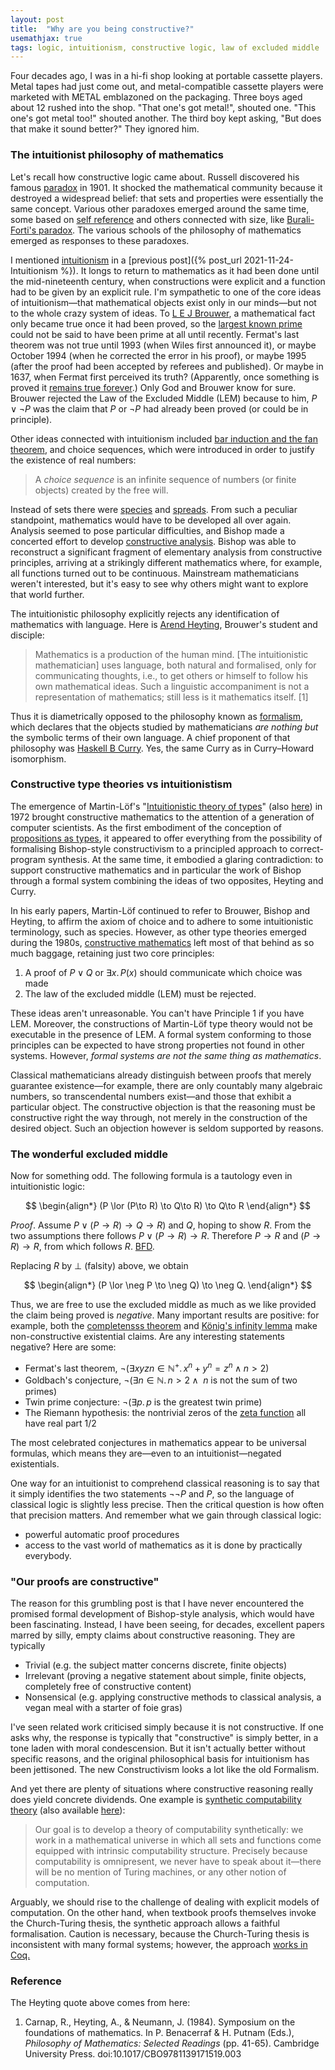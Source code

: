```yaml
---
layout: post
title:  "Why are you being constructive?"
usemathjax: true 
tags: logic, intuitionism, constructive logic, law of excluded middle
---
```


Four decades ago, I was in a hi-fi shop looking at portable cassette players. Metal tapes had just come out, and metal-compatible cassette players were marketed with METAL emblazoned on the packaging. Three boys aged about 12 rushed into the shop. "That one's got metal!", shouted one. "This one's got metal too!" shouted another. The third boy kept asking, "But does that make it sound better?" They ignored him.

### The intuitionist philosophy of mathematics

Let's recall how constructive logic came about. Russell discovered his famous [paradox](https://plato.stanford.edu/entries/russell-paradox/) in 1901. It shocked the mathematical community because it destroyed a widespread belief: that sets and properties were essentially the same concept. Various other paradoxes emerged around the same time, some based on [self reference](https://www.dpmms.cam.ac.uk/~wtg10/richardsparadox.html) and others connected with size, like [Burali-Forti's paradox](https://www.oxfordreference.com/view/10.1093/oi/authority.20110803095535765).
The various schools of the philosophy of mathematics emerged as responses to these paradoxes. 

I mentioned [intuitionism](https://plato.stanford.edu/entries/intuitionism/) in a [previous post]({% post_url 2021-11-24-Intuitionism %}).
It longs to return to mathematics as it had been done until the mid-nineteenth century, when constructions were explicit and a function had to be given by an explicit rule.
I'm sympathetic to one of the core ideas of intuitionism—that mathematical objects exist only in our minds—but not to the whole crazy system of ideas.
To [L E J Brouwer](https://plato.stanford.edu/entries/brouwer/), a mathematical fact only became true once it had been proved, so the [largest known prime](https://en.wikipedia.org/wiki/Largest_known_prime_number) could not be said to have been prime at all until recently.
Fermat's last theorem was not true until 1993 (when Wiles first announced it), or maybe October 1994 (when he corrected the error in his proof), or maybe 1995 (after the proof had been accepted by referees and published). Or maybe in 1637, when Fermat first perceived its truth? (Apparently, once something is proved it [remains true forever]( click).) 
Only God and Brouwer know for sure.
Brouwer rejected the Law of the Excluded Middle (LEM) because to him, $P\lor \neg P$ was the claim that $P$ or $\neg P$ had already been proved (or could be in principle).

Other ideas connected with intuitionism included [bar induction and the fan theorem](https://plato.stanford.edu/entries/intuitionism/#BarThe), and choice sequences, which were introduced in order to justify the existence of real numbers:

> A *choice sequence* is an infinite sequence of numbers (or finite objects) created by the free will. 

Instead of sets there were [species](https://encyclopediaofmath.org/wiki/Species) and [spreads](https://encyclopediaofmath.org/wiki/Spread_(in_intuitionistic_logic)).
From such a peculiar standpoint, mathematics would have to be developed all over again.
Analysis seemed to pose particular difficulties, and Bishop made a concerted effort to develop [constructive analysis](https://ncatlab.org/nlab/show/Bishop%27s+constructive+mathematics).
Bishop was able to reconstruct a significant fragment of elementary analysis from constructive principles, arriving at a strikingly different mathematics where, for example, all functions turned out to be continuous.
Mainstream mathematicians weren't interested, but it's easy to see why others might want to explore that world further.

The intuitionistic philosophy explicitly rejects any identification of mathematics with language.
Here is [Arend Heyting](https://en.wikipedia.org/wiki/Arend_Heyting), Brouwer's student and disciple:

> Mathematics is a production of the human mind. [The intuitionistic mathematician] uses language, both natural and formalised, only for communicating thoughts, i.e., to get others or himself to follow his own mathematical ideas. Such a linguistic accompaniment is not a representation of mathematics; still less is it mathematics itself. [1]

Thus it is diametrically opposed to the philosophy known as [formalism](https://plato.stanford.edu/entries/formalism-mathematics/), which declares that the objects studied by mathematicians *are nothing but* the symbolic terms of their own language. A chief proponent of that philosophy was [Haskell B Curry](https://plato.stanford.edu/entries/formalism-mathematics/#TerForCur). Yes, the same Curry as in Curry–Howard isomorphism.


### Constructive type theories vs intuitionistism

The emergence of Martin-Löf's "[Intuitionistic theory of types](https://doi.org/10.1093/oso/9780198501275.003.0010)" (also [here](/papers/Martin-Löf-intuitionistic_theory_of_types)) in 1972 brought constructive mathematics to the attention of a generation of computer scientists.
As the first embodiment of the conception of [propositions as types](https://plato.stanford.edu/entries/type-theory-intuitionistic/#PropType), it appeared to offer everything from the possibility of formalising Bishop-style constructivism to a principled approach to correct-program synthesis.
At the same time, it embodied a glaring contradiction: to support constructive mathematics and in particular the work of Bishop through a formal system combining the ideas of two opposites, Heyting and Curry. 

In his early papers, Martin-Löf continued to refer to Brouwer, Bishop and Heyting,  to affirm the axiom of choice and to adhere to some intuitionistic terminology, such as species. However, as other type theories emerged during the 1980s, [constructive mathematics](https://plato.stanford.edu/entries/mathematics-constructive/) left most of that behind as so much baggage, retaining just two core principles:

1. A proof of $P\lor Q$ or $\exists x.\,P(x)$ should communicate which choice was made
2. The law of the excluded middle (LEM) must be rejected.

These ideas aren't unreasonable. You can't have Principle 1 if you have LEM. 
Moreover, the constructions of Martin-Löf type theory would not be executable in the presence of LEM. 
A formal system conforming to those principles can be expected to have strong properties not found in other systems. However, *formal systems are not the same thing as mathematics*.

Classical mathematicians already distinguish between proofs that merely guarantee existence—for example, there are only countably many algebraic numbers, so transcendental numbers exist—and those that exhibit a particular object. The constructive objection is that the reasoning must be constructive right the way through, not merely in the construction of the desired object. Such an objection however is seldom supported by reasons.

### The wonderful excluded middle

Now for something odd. The following formula is a tautology even in intuitionistic logic:

$$ 
\begin{align*}
 (P \lor (P\to R) \to Q\to R) \to Q\to R 
\end{align*}
$$

*Proof*. Assume $P \lor (P\to R) \to Q\to R)$ and $Q$, hoping to show $R$.
From the two assumptions there follows $P \lor (P\to R) \to R$. Therefore $P\to R$ and $(P\to R) \to R$, from which follows $R$. [BFD](https://www.urbandictionary.com/define.php?term=BFD).

Replacing $R$ by $\bot$ (falsity) above, we obtain

$$ 
\begin{align*}
 (P \lor \neg P \to \neg Q) \to \neg Q.
\end{align*}
$$

Thus, we are free to use the excluded middle as much as we like provided the claim being proved is *negative*. 
Many important results are positive: for example, both the [completensss theorem](https://plato.stanford.edu/entries/goedel/#ComThe)
and [König's infinity lemma](https://en.wikipedia.org/wiki/Kőnig%27s_lemma)
make non-constructive existential claims.
Are any interesting statements negative? Here are some:

* Fermat's last theorem, $\neg(\exists x y z n\in \mathbb{N^{+}}.\, x^n+y^n = z^n \land n>2)$
* Goldbach's conjecture, $\neg(\exists n\in \mathbb{N}.\, n>2 \land \text{ $n$ is not the sum of two primes})$
* Twin prime conjecture: $\neg(\exists p.\, \text{$p$ is the greatest twin prime})$
* The Riemann hypothesis: the nontrivial zeros of the [zeta function](https://en.wikipedia.org/wiki/Riemann_zeta_function) all have real part $1/2$

The most celebrated conjectures in mathematics appear to be universal formulas, which means they are—even to an intuitionist—negated existentials.

One way for an intuitionist to comprehend classical reasoning is to say that it simply identifies the two statements $\neg\neg P$ and $P$, so the language of classical logic is slightly less precise. Then the critical question is how often that precision matters.
And remember what we gain through classical logic:

* powerful automatic proof procedures
* access to the vast world of mathematics as it is done by practically everybody.

### "Our proofs are constructive"

The reason for this grumbling post is that I have never encountered the promised formal development of Bishop-style analysis, which would have been fascinating.
Instead, I have been seeing, for decades, excellent papers marred by silly, empty claims about constructive reasoning. They are typically

* Trivial (e.g. the subject matter concerns discrete, finite objects)
* Irrelevant (proving a negative statement about simple, finite objects, completely free of constructive content)
* Nonsensical (e.g. applying constructive methods to classical analysis, a vegan meal with a starter of foie gras)

I've seen related work criticised simply because it is not constructive.
If one asks why, the response is typically that "constructive" is simply better,
in a tone laden with moral condescension. But it isn't actually better without specific reasons, and the original philosophical basis for intuitionism has been jettisoned. The new Constructivism looks a lot like the old Formalism.

And yet there are plenty of situations where constructive reasoning really does yield concrete dividends.
One example is [synthetic computability theory](https://www.sciencedirect.com/science/article/pii/S1571066106001861) (also available [here](http://math.andrej.com/data/synthetic.pdf)):

> Our goal is to develop a theory of computability synthetically: we work in a mathematical universe in which all sets and functions come equipped with intrinsic computability structure. Precisely because computability is omnipresent, we never have to speak about it—there will be no mention of Turing machines, or any other notion of computation.

Arguably, we should rise to the challenge of dealing with explicit models of computation.
On the other hand, when textbook proofs themselves invoke the Church-Turing thesis, the synthetic approach allows a faithful formalisation.
Caution is necessary, because the Church-Turing thesis is inconsistent with many formal systems; however, the approach [works in Coq.](https://drops.dagstuhl.de/opus/volltexte/2021/13455/)

### Reference

The Heyting quote above comes from here:

1. Carnap, R., Heyting, A., & Neumann, J. (1984). Symposium on the foundations of mathematics. In P. Benacerraf & H. Putnam (Eds.), *Philosophy of Mathematics: Selected Readings* (pp. 41-65). Cambridge University Press. doi:10.1017/CBO9781139171519.003





